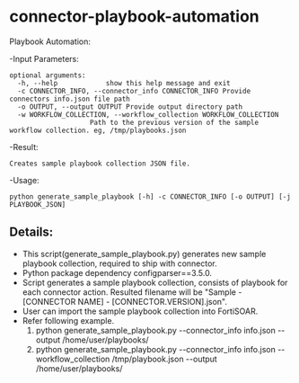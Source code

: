# connector-playbook-automation

Playbook Automation:

-Input Parameters:

	optional arguments:
      -h, --help            show this help message and exit
      -c CONNECTOR_INFO, --connector_info CONNECTOR_INFO Provide connectors info.json file path
      -o OUTPUT, --output OUTPUT Provide output directory path
      -w WORKFLOW_COLLECTION, --workflow_collection WORKFLOW_COLLECTION
                        Path to the previous version of the sample workflow collection. eg, /tmp/playbooks.json

-Result:

	Creates sample playbook collection JSON file.

-Usage:

    python generate_sample_playbook [-h] -c CONNECTOR_INFO [-o OUTPUT] [-j PLAYBOOK_JSON]

Details:
-
- This script(generate_sample_playbook.py) generates new sample playbook collection, required to ship with connector.
- Python package dependency configparser==3.5.0.
- Script generates a sample playbook collection, consists of playbook for each connector action. Resulted filename will
  be "Sample - [CONNECTOR NAME] - [CONNECTOR.VERSION].json".
- User can import the sample playbook collection into FortiSOAR.
- Refer following example.
    1. python generate_sample_playbook.py --connector_info info.json --output /home/user/playbooks/
    2. python generate_sample_playbook.py --connector_info info.json --workflow_collection /tmp/playbook.json --output /home/user/playbooks/
